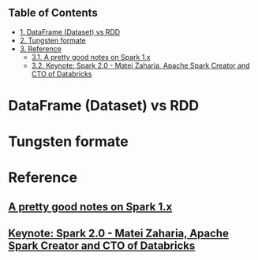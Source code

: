 <div id="table-of-contents">
<h2>Table of Contents</h2>
<div id="text-table-of-contents">
<ul>
<li><a href="#sec-1">1. DataFrame (Dataset) vs RDD</a></li>
<li><a href="#sec-2">2. Tungsten formate</a></li>
<li><a href="#sec-3">3. Reference</a>
<ul>
<li><a href="#sec-3-1">3.1. A pretty good notes on Spark 1.x</a></li>
<li><a href="#sec-3-2">3.2. Keynote: Spark 2.0 - Matei Zaharia, Apache Spark Creator and CTO of Databricks</a></li>
</ul>
</li>
</ul>
</div>
</div>


# DataFrame (Dataset) vs RDD<a id="sec-1" name="sec-1"></a>

# Tungsten formate<a id="sec-2" name="sec-2"></a>

# Reference<a id="sec-3" name="sec-3"></a>

## [A pretty good notes on Spark 1.x](https://github.com/JerryLead/SparkInternals)<a id="sec-3-1" name="sec-3-1"></a>

## [Keynote: Spark 2.0 - Matei Zaharia, Apache Spark Creator and CTO of Databricks](https://www.youtube.com/watch?v=L029ZNBG7bk&feature=youtu.be)<a id="sec-3-2" name="sec-3-2"></a>
